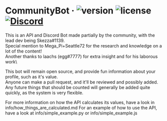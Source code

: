 # CommunityBot &middot; ![version](https://img.shields.io/badge/Version-1.4.2-brightgreen.svg?style=flat-square) ![license](https://img.shields.io/badge/License-MIT-brightgreen.svg?style=flat-square) [![Discord](https://img.shields.io/discord/571681282652766208.svg?style=flat-square&logo=discord&label=HypixelSkyblock&colorA=7289DA&colorB=2C2F33)](https://discord.gg/HypixelSkyblock)

This is an API and Discord Bot made partially by the community, with the lead dev being Skezza#1139.\
Special mention to Mega_Pi+Seattle72 for the research and knowledge on a lot of the content!\
Another thanks to laachs (egg#7777) for extra insight and for his laborous work\

This bot will remain open source, and provide fun information about your profile, such as it's value.\
Anyone can make a pull request, and it'll be reviewed and possibly added.\
Any future things that should be counted will generally be added quite quickly, as the system is very flexible.

For more information on how the API calculates its values, have a look in info/how_things_are_calculated.md
For an example of how to use the API, have a look at info/simple_example.py or info/simple_example.js
